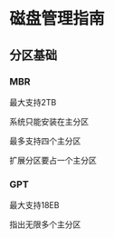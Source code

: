 # 磁盘管理指南

## 分区基础

### MBR

最大支持2TB

系统只能安装在主分区

最多支持四个主分区

扩展分区要占一个主分区

### GPT

最大支持18EB

指出无限多个主分区

